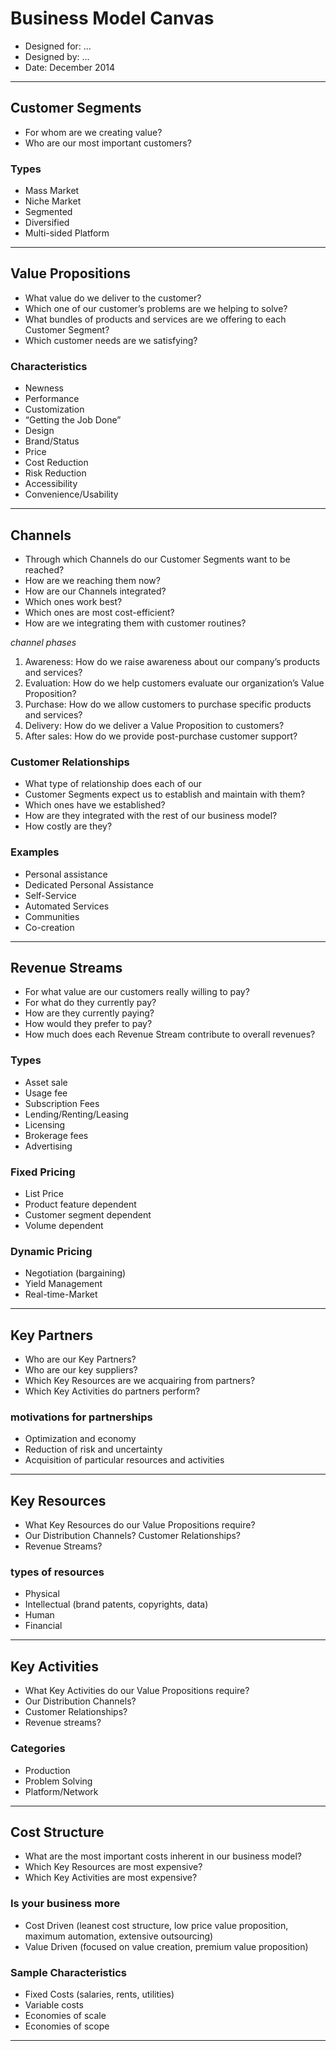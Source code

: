 Business Model Canvas
=====================

+ Designed for: ...
+ Designed by: ...
+ Date: December 2014

*  *  *  *  *  *  *  *  *  *  *  *  *  *  *  *  *  *  *  *

Customer Segments
-----------------

+ For whom are we creating value?
+ Who are our most important customers?

### Types

+ Mass Market
+ Niche Market
+ Segmented
+ Diversified
+ Multi-sided Platform

*  *  *  *  *  *  *  *  *  *  *  *  *  *  *  *  *  *  *  *

Value Propositions
------------------

+ What value do we deliver to the customer?
+ Which one of our customer’s problems are we helping to solve?
+ What bundles of products and services are we offering to each Customer Segment?
+ Which customer needs are we satisfying?

### Characteristics

+ Newness
+ Performance
+ Customization
+ “Getting the Job Done”
+ Design
+ Brand/Status
+ Price
+ Cost Reduction
+ Risk Reduction
+ Accessibility
+ Convenience/Usability

*  *  *  *  *  *  *  *  *  *  *  *  *  *  *  *  *  *  *  *

Channels
--------

+ Through which Channels do our Customer Segments want to be reached?
+ How are we reaching them now?
+ How are our Channels integrated?
+ Which ones work best?
+ Which ones are most cost-efficient?
+ How are we integrating them with customer routines?

*channel phases*

1. Awareness: How do we raise awareness about our company’s products and services?
2. Evaluation: How do we help customers evaluate our organization’s Value Proposition?
3. Purchase: How do we allow customers to purchase specific products and services?
4. Delivery: How do we deliver a Value Proposition to customers?
5. After sales: How do we provide post-purchase customer support?

### Customer Relationships

+ What type of relationship does each of our
+ Customer Segments expect us to establish and maintain with them?
+ Which ones have we established?
+ How are they integrated with the rest of our business model?
+ How costly are they?

### Examples

+ Personal assistance
+ Dedicated Personal Assistance
+ Self-Service
+ Automated Services
+ Communities
+ Co-creation

*  *  *  *  *  *  *  *  *  *  *  *  *  *  *  *  *  *  *  *

Revenue Streams
---------------

+ For what value are our customers really willing to pay?
+ For what do they currently pay?
+ How are they currently paying?
+ How would they prefer to pay?
+ How much does each Revenue Stream contribute to overall revenues?

### Types

+ Asset sale
+ Usage fee
+ Subscription Fees
+ Lending/Renting/Leasing
+ Licensing
+ Brokerage fees
+ Advertising

### Fixed Pricing

+ List Price
+ Product feature dependent
+ Customer segment dependent
+ Volume dependent

### Dynamic Pricing

+ Negotiation (bargaining)
+ Yield Management
+ Real-time-Market

*  *  *  *  *  *  *  *  *  *  *  *  *  *  *  *  *  *  *  *

Key Partners
------------

+ Who are our Key Partners?
+ Who are our key suppliers?
+ Which Key Resources are we acquairing from partners?
+ Which Key Activities do partners perform?

### motivations for partnerships

+ Optimization and economy
+ Reduction of risk and uncertainty
+ Acquisition of particular resources and activities

*  *  *  *  *  *  *  *  *  *  *  *  *  *  *  *  *  *  *  *

Key Resources
-------------

+ What Key Resources do our Value Propositions require?
+ Our Distribution Channels? Customer Relationships?
+ Revenue Streams?

### types of resources

+ Physical
+ Intellectual (brand patents, copyrights, data)
+ Human
+ Financial

*  *  *  *  *  *  *  *  *  *  *  *  *  *  *  *  *  *  *  *

Key Activities
--------------

+ What Key Activities do our Value Propositions require?
+ Our Distribution Channels?
+ Customer Relationships?
+ Revenue streams?

### Categories

+ Production
+ Problem Solving
+ Platform/Network

*  *  *  *  *  *  *  *  *  *  *  *  *  *  *  *  *  *  *  *

Cost Structure
--------------

+ What are the most important costs inherent in our business model?
+ Which Key Resources are most expensive?
+ Which Key Activities are most expensive?

### Is your business more

+ Cost Driven (leanest cost structure, low price value proposition, maximum automation, extensive outsourcing)
+ Value Driven (focused on value creation, premium value proposition)

### Sample Characteristics

+ Fixed Costs (salaries, rents, utilities)
+ Variable costs
+ Economies of scale
+ Economies of scope

*  *  *  *  *  *  *  *  *  *  *  *  *  *  *  *  *  *  *  *

